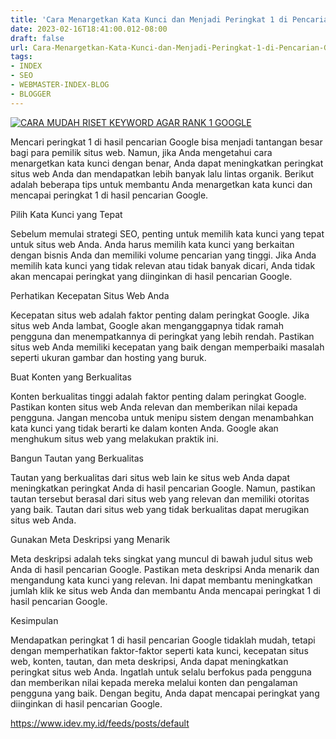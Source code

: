 ```yaml
---
title: 'Cara Menargetkan Kata Kunci dan Menjadi Peringkat 1 di Pencarian Google'
date: 2023-02-16T18:41:00.012-08:00
draft: false
url: Cara-Menargetkan-Kata-Kunci-dan-Menjadi-Peringkat-1-di-Pencarian-Google
tags: 
- INDEX
- SEO
- WEBMASTER-INDEX-BLOG
- BLOGGER
---
```


[![CARA MUDAH RISET KEYWORD AGAR RANK 1 GOOGLE](https://blogger.googleusercontent.com/img/b/R29vZ2xl/AVvXsEgFLH1OAW1jx3I7P1MQY7EmnYXUpmZ1TquTi9DfSSJEJGZG501v4cItVP1WaOQlvwRn7nogaIHAI83apBS22s1gxzvfxGKyhZJ_jT--lYhoSgcEYBAjhPyq3OFDRmnibTsmdgLMYkD9a5HhaMT-5hFtHNaepLOYIAWB1fKYq4DQJTzI0MjCJNmoWvv8kQ/w640-h336/CARA%20MUDAH%20RISET%20KEYWORD%20AGAR%20RANK%201%20GOOGLE.webp)](https://blogger.googleusercontent.com/img/b/R29vZ2xl/AVvXsEgFLH1OAW1jx3I7P1MQY7EmnYXUpmZ1TquTi9DfSSJEJGZG501v4cItVP1WaOQlvwRn7nogaIHAI83apBS22s1gxzvfxGKyhZJ_jT--lYhoSgcEYBAjhPyq3OFDRmnibTsmdgLMYkD9a5HhaMT-5hFtHNaepLOYIAWB1fKYq4DQJTzI0MjCJNmoWvv8kQ/s1200/CARA%20MUDAH%20RISET%20KEYWORD%20AGAR%20RANK%201%20GOOGLE.webp)

  
Mencari peringkat 1 di hasil pencarian Google bisa menjadi tantangan besar bagi para pemilik situs web. Namun, jika Anda mengetahui cara menargetkan kata kunci dengan benar, Anda dapat meningkatkan peringkat situs web Anda dan mendapatkan lebih banyak lalu lintas organik. Berikut adalah beberapa tips untuk membantu Anda menargetkan kata kunci dan mencapai peringkat 1 di hasil pencarian Google.

  

Pilih Kata Kunci yang Tepat

Sebelum memulai strategi SEO, penting untuk memilih kata kunci yang tepat untuk situs web Anda. Anda harus memilih kata kunci yang berkaitan dengan bisnis Anda dan memiliki volume pencarian yang tinggi. Jika Anda memilih kata kunci yang tidak relevan atau tidak banyak dicari, Anda tidak akan mencapai peringkat yang diinginkan di hasil pencarian Google.

  

Perhatikan Kecepatan Situs Web Anda

Kecepatan situs web adalah faktor penting dalam peringkat Google. Jika situs web Anda lambat, Google akan menganggapnya tidak ramah pengguna dan menempatkannya di peringkat yang lebih rendah. Pastikan situs web Anda memiliki kecepatan yang baik dengan memperbaiki masalah seperti ukuran gambar dan hosting yang buruk.

  

Buat Konten yang Berkualitas

Konten berkualitas tinggi adalah faktor penting dalam peringkat Google. Pastikan konten situs web Anda relevan dan memberikan nilai kepada pengguna. Jangan mencoba untuk menipu sistem dengan menambahkan kata kunci yang tidak berarti ke dalam konten Anda. Google akan menghukum situs web yang melakukan praktik ini.

  

Bangun Tautan yang Berkualitas

Tautan yang berkualitas dari situs web lain ke situs web Anda dapat meningkatkan peringkat Anda di hasil pencarian Google. Namun, pastikan tautan tersebut berasal dari situs web yang relevan dan memiliki otoritas yang baik. Tautan dari situs web yang tidak berkualitas dapat merugikan situs web Anda.

  

Gunakan Meta Deskripsi yang Menarik

Meta deskripsi adalah teks singkat yang muncul di bawah judul situs web Anda di hasil pencarian Google. Pastikan meta deskripsi Anda menarik dan mengandung kata kunci yang relevan. Ini dapat membantu meningkatkan jumlah klik ke situs web Anda dan membantu Anda mencapai peringkat 1 di hasil pencarian Google.

  

Kesimpulan

Mendapatkan peringkat 1 di hasil pencarian Google tidaklah mudah, tetapi dengan memperhatikan faktor-faktor seperti kata kunci, kecepatan situs web, konten, tautan, dan meta deskripsi, Anda dapat meningkatkan peringkat situs web Anda. Ingatlah untuk selalu berfokus pada pengguna dan memberikan nilai kepada mereka melalui konten dan pengalaman pengguna yang baik. Dengan begitu, Anda dapat mencapai peringkat yang diinginkan di hasil pencarian Google.

https://www.idev.my.id/feeds/posts/default
